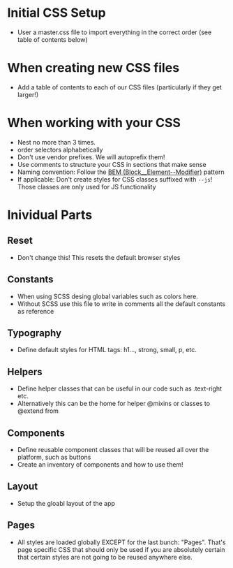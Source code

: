 # Initial CSS Setup

- User a master.css file to import everything in the correct order (see table of contents below)

# When creating new CSS files

- Add a table of contents to each of our CSS files (particularly if they get larger!)

# When working with your CSS

- Nest no more than 3 times.
- order selectors alphabetically
- Don't use vendor prefixes. We will autoprefix them!
- Use comments to structure your CSS in sections that make sense
- Naming convention: Follow the [BEM (Block__Element--Modifier)](http://getbem.com/naming/) pattern
- If applicable: Don't create styles for CSS classes suffixed with `--js`! Those classes are only used for JS functionality

# Inividual Parts

## Reset

- Don't change this! This resets the default browser styles

## Constants

- When using SCSS desing global variables such as colors here.
- Without SCSS use this file to write in comments all the default constants as reference

## Typography

- Define default styles for HTML tags: h1..., strong, small, p, etc.

## Helpers

- Define helper classes that can be useful in our code such as .text-right etc.
- Alternatively this can be the home for helper @mixins or classes to @extend from

## Components

- Define reusable component classes that will be reused all over the platform, such as buttons
- Create an inventory of components and how to use them!

## Layout

- Setup the gloabl layout of the app

## Pages

- All styles are loaded globally EXCEPT for the last bunch: "Pages". That's page specific CSS that should only be used if you are absolutely certain that certain styles are not going to be reused anywhere else.
